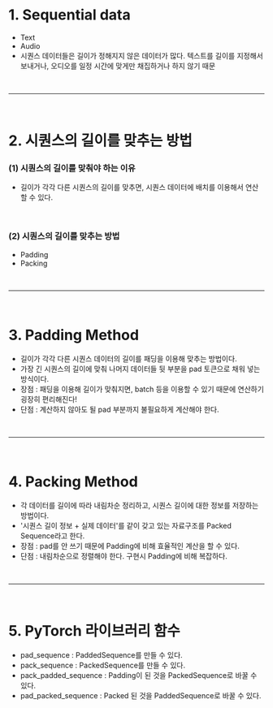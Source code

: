 # 1. Sequential data
 - Text
 - Audio
 - 시퀀스 데이터들은 길이가 정해지지 않은 데이터가 많다. 텍스트를 길이를 지정해서 보내거나, 오디오를 일정 시간에 맞게만 채집하거나 하지 않기 때문

<br>
<hr>
<br>

# 2. 시퀀스의 길이를 맞추는 방법
### (1) 시퀀스의 길이를 맞춰야 하는 이유
 - 길이가 각각 다른 시퀀스의 길이를 맞추면, 시퀀스 데이터에 배치를 이용해서 연산할 수 있다.

<br>

### (2) 시퀀스의 길이를 맞추는 방법
 - Padding
 - Packing


<br>
<hr>
<br>


# 3. Padding Method
 - 길이가 각각 다른 시퀀스 데이터의 길이를 패딩을 이용해 맞추는 방법이다.
 - 가장 긴 시퀀스의 길이에 맞춰 나머지 데이터들 뒷 부분을 pad 토큰으로 채워 넣는 방식이다.
 - 장점 : 패딩을 이용해 길이가 맞춰지면, batch 등을 이용할 수 있기 때문에 연산하기 굉장히 편리해진다!
 - 단점 : 계산하지 않아도 될 pad 부분까지 불필요하게 계산해야 한다.


<br>
<hr>
<br>


# 4. Packing Method
 - 각 데이터를 길이에 따라 내림차순 정리하고, 시퀀스 길이에 대한 정보를 저장하는 방법이다.
 - '시퀀스 길이 정보 + 실제 데이터'를 같이 갖고 있는 자료구조를 Packed Sequence라고 한다.
 - 장점 : pad를 안 쓰기 때문에 Padding에 비해 효율적인 계산을 할 수 있다.
 - 단점 : 내림차순으로 정렬해야 한다. 구현시 Padding에 비해 복잡하다.


<br>
<hr>
<br>


# 5. PyTorch 라이브러리 함수
 - pad_sequence : PaddedSequence를 만들 수 있다.
 - pack_sequence : PackedSequence를 만들 수 있다.
 - pack_padded_sequence : Padding이 된 것을 PackedSequence로 바꿀 수 있다.
 - pad_packed_sequence : Packed 된 것을 PaddedSequence로 바꿀 수 있다.
